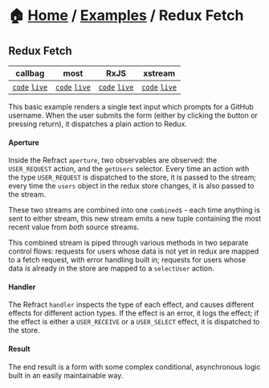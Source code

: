 # 🏠 [Home](../../) / [Examples](../) / Redux Fetch

## Redux Fetch

<!-- prettier-ignore-start -->
| callbag | most | RxJS | xstream |
| --- | --- | --- | --- |
| [`code`](https://git.io/fAZ1d) [`live`](https://codesandbox.io/s/github/fanduel-oss/refract/tree/master/examples/redux-fetch/callbag) | [`code`](https://git.io/fAZ1F) [`live`](https://codesandbox.io/s/github/fanduel-oss/refract/tree/master/examples/redux-fetch/most) | [`code`](https://git.io/fAZ1b) [`live`](https://codesandbox.io/s/github/fanduel-oss/refract/tree/master/examples/redux-fetch/rxjs) | [`code`](https://git.io/fAZ1A) [`live`](https://codesandbox.io/s/github/fanduel-oss/refract/tree/master/examples/redux-fetch/xstream) |
<!-- prettier-ignore-end -->

This basic example renders a single text input which prompts for a GitHub username. When the user submits the form (either by clicking the button or pressing return), it dispatches a plain action to Redux.

#### Aperture

Inside the Refract `aperture`, two observables are observed: the `USER_REQUEST` action, and the `getUsers` selector. Every time an action with the type `USER_REQUEST` is dispatched to the store, it is passed to the stream; every time the `users` object in the redux store changes, it is also passed to the stream.

These two streams are combined into one `combined$` - each time anything is sent to either stream, this new stream emits a new tuple containing the most recent value from _both_ source streams.

This combined stream is piped through various methods in two separate control flows: requests for users whose data is not yet in redux are mapped to a fetch request, with error handling built in; requests for users whose data _is_ already in the store are mapped to a `selectUser` action.

#### Handler

The Refract `handler` inspects the type of each effect, and causes different effects for different action types. If the effect is an error, it logs the effect; if the effect is either a `USER_RECEIVE` or a `USER_SELECT` effect, it is dispatched to the store.

#### Result

The end result is a form with some complex conditional, asynchronous logic built in an easily maintainable way.
